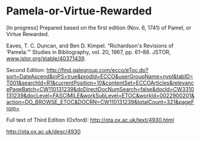 # Pamela-or-Virtue-Rewarded
[In progress] Prepared based on the first edition (Nov. 6, 1741) of Pamel, or Virtue Rewarded.


Eaves, T. C. Duncan, and Ben D. Kimpel. “Richardson's Revisions of ‘Pamela.’” Studies in Bibliography, vol. 20, 1967, pp. 61–88. JSTOR, www.jstor.org/stable/40371439.

Second Edition: http://find.galegroup.com/ecco/eToc.do?sort=DateAscend&inPS=true&prodId=ECCO&userGroupName=nypl&tabID=T001&searchId=R1&currentPosition=10&contentSet=ECCOArticles&relevancePageBatch=CW110131239&doDirectDocNumSearch=false&docId=CW3310131239&docLevel=FASCIMILE&workSubLevel=ETOC&workId=0022900201&action=DO_BROWSE_ETOC&DOCRN=CW110131239&totalCount=321&pageFrom=

Full text of Third Edition (Oxford): http://ota.ox.ac.uk/text/4930.html

http://ota.ox.ac.uk/desc/4930
